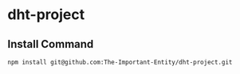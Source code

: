 # dht-project
## Install Command
```npm install git@github.com:The-Important-Entity/dht-project.git```
